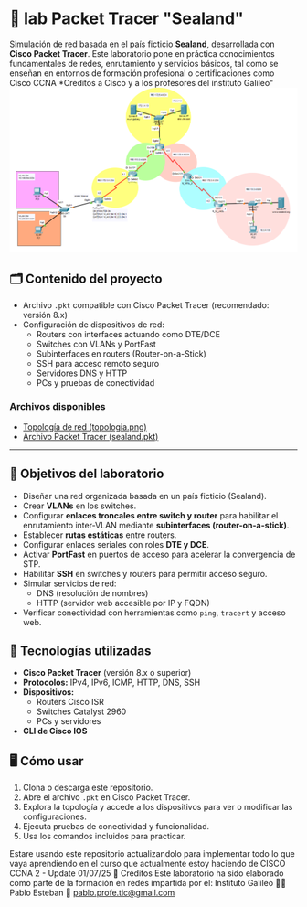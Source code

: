 # 🧪 lab Packet Tracer "Sealand"

Simulación de red basada en el país ficticio **Sealand**, desarrollada con **Cisco Packet Tracer**. Este laboratorio pone en práctica conocimientos fundamentales de redes, enrutamiento y servicios básicos, tal como se enseñan en entornos de formación profesional o certificaciones como Cisco CCNA *Creditos a Cisco y a los profesores del instituto Galileo"
![Topología de red](topologia.png)
## 🗂️ Contenido del proyecto

- Archivo `.pkt` compatible con Cisco Packet Tracer (recomendado: versión 8.x)
- Configuración de dispositivos de red:
  - Routers con interfaces actuando como DTE/DCE
  - Switches con VLANs y PortFast
  - Subinterfaces en routers (Router-on-a-Stick)
  - SSH para acceso remoto seguro
  - Servidores DNS y HTTP
  - PCs y pruebas de conectividad

### Archivos disponibles

- [Topología de red (topologia.png)](./topologia.png)
- [Archivo Packet Tracer (sealand.pkt)](./sealand.pkt)

---


## 🎯 Objetivos del laboratorio

- Diseñar una red organizada basada en un país ficticio (Sealand).
- Crear **VLANs** en los switches.
- Configurar **enlaces troncales entre switch y router** para habilitar el enrutamiento inter-VLAN mediante **subinterfaces (router-on-a-stick)**.
- Establecer **rutas estáticas** entre routers.
- Configurar enlaces seriales con roles **DTE y DCE**.
- Activar **PortFast** en puertos de acceso para acelerar la convergencia de STP.
- Habilitar **SSH** en switches y routers para permitir acceso seguro.
- Simular servicios de red:
  - DNS (resolución de nombres)
  - HTTP (servidor web accesible por IP y FQDN)
- Verificar conectividad con herramientas como `ping`, `tracert` y acceso web.

## 🧰 Tecnologías utilizadas

- **Cisco Packet Tracer** (versión 8.x o superior)
- **Protocolos:** IPv4, IPv6, ICMP, HTTP, DNS, SSH
- **Dispositivos:**
  - Routers Cisco ISR
  - Switches Catalyst 2960
  - PCs y servidores
- **CLI de Cisco IOS**

## 🖥️ Cómo usar

1. Clona o descarga este repositorio.
2. Abre el archivo `.pkt` en Cisco Packet Tracer.
3. Explora la topología y accede a los dispositivos para ver o modificar las configuraciones.
4. Ejecuta pruebas de conectividad y funcionalidad.
5. Usa los comandos incluidos para practicar.

Estare usando este repositorio actualizandolo para implementar todo lo que vaya aprendiendo en el curso que actualmente estoy haciendo de CISCO CCNA 2 - Update 01/07/25
📜 Créditos
Este laboratorio ha sido elaborado como parte de la formación en redes impartida por el:
Instituto Galileo
🧑‍🏫 Pablo Esteban
📧 pablo.profe.tic@gmail.com
